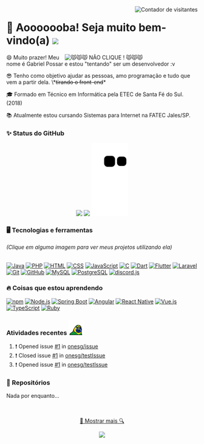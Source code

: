 <!-- BADGE DE VISITANTES -->
<a target="_blank" href="#">
<img align="right" title="Contador de visitantes" alt="Contador de visitantes" src="https://visitor-badge.laobi.icu/badge?page_id=onesg.onesg&title=visitantes&left_color=grey&right_color=blue"></a>


<!-- INICIO SAUDAÇÃO INICIAL -->
<h1 align="left">👾 Aooooooba! Seja muito bem-vindo(a)
<!-- GIF DA MÃOZINHA -->
<a target="_blank" href="#"><img src="https://media.giphy.com/media/hvRJCLFzcasrR4ia7z/giphy.gif" width="28px"></a>

</h1>
<!-- FIM SAUDAÇÃO INICIAL -->


<!-- IMAGEM GATINHO FOFO DIGITANDO (ALINHADA A DIREITA) -->
<a target="_blank" href="https://i.ytimg.com/vi/cmcXSRnv2nM/hqdefault.jpg">
<img align="right" title="😾😾😾 NÃO CLIQUE ! 😾😾😾" src="https://super.abril.com.br/wp-content/uploads/2016/09/super_imggato_digitando_0.gif" width="350"></a>


<!-- INICIO INFORMAÇÕES (ALINHADAS A ESQUEDA) -->
<p align="left">😄 Muito prazer! Meu nome é Gabriel Possar e estou "tentando" ser um desenvolvedor :v</p>
<p align="left">😎 Tenho como objetivo ajudar as pessoas, amo programação e tudo que vem a partir dela. \*<s>tirando o front-end</s>*</p>
<p align="left">🎓 Formado em Técnico em Informática pela ETEC de Santa Fé do Sul. (2018)</p>
<p align="left">📚 Atualmente estou cursando Sistemas para Internet na FATEC Jales/SP.</p>
<!-- FIM INFORMAÇÕES (ALINHADAS A ESQUEDA) -->


<!-- FUTURAMENTE COLOCAR BADGE COM AS REDES SOCIAIS -->


<!-- INICIO STATUS DO GITHUB (CENTRALIZADO) -->
<h3>✨ Status do GitHub</h3>

<div align="center">

<!-- PAINEL COM STATUS DA CONTA -->
<a target="_blank" href="#">
<img height="180em" src="https://github-readme-stats.vercel.app/api?username=onesg&theme=github_dark&custom_title=👨‍💻 Status do Gabriel&hide_title=false&include_all_commits=true&count_private=true&hide_rank=false&show_icons=true&disable_animations=false" /></a>

<!-- PAINEL COM AS LINGUAGENS MAIS USADAS -->
<a target="_blank" href="#">
<img height="180em" src="https://github-readme-stats.vercel.app/api/top-langs/?username=onesg&theme=github_dark&custom_title=📈 Linguagens mais usadas&layout=compact&langs_count=8" /></a>

<!-- IMAGEM DA COBRINHA QUE COME OS COMMITS -->
<a target="_blank" href="#">
<img src="https://github.com/onesg/onesg/blob/output/github-contribution-grid-snake.svg" /></a>

</div>
<!-- FIM STATUS DO GITHUB (CENTRALIZADO) -->


<!-- INICIO ICONES DE TECNOLOGIAS, FERRAMENTAS E AFINS -->
<h3>🖥️ Tecnologias e ferramentas</h3>

<h6>(Clique em alguma imagem para ver meus projetos utilizando ela)</h6>

<!-- DIV (ALINHADA A ESQUERDA) -->
<div align="left">

<!-- ICONE/LINK JAVA -->
<a target="_blank" href="https://github.com/onesg?tab=repositories&q=Java&type=source&sort=name">
<img width="40px" title="Java" alt="Java" src="https://cdn.jsdelivr.net/gh/devicons/devicon/icons/java/java-original.svg" /></a>

<!-- ICONE/LINK PHP -->
<a target="_blank" href="https://github.com/onesg?tab=repositories&q=PHP&type=source&sort=name">
<img width="40px" title="PHP" alt="PHP" src="https://cdn.jsdelivr.net/gh/devicons/devicon/icons/php/php-original.svg" /></a>

<!-- ICONE/LINK HTML -->
<a target="_blank" href="https://github.com/onesg?tab=repositories&q=HTML&type=source&sort=name">
<img width="40px" title="HTML" alt="HTML" src="https://cdn.jsdelivr.net/gh/devicons/devicon/icons/html5/html5-original.svg" /></a>

<!-- ICONE/LINK CSS -->
<a target="_blank" href="https://github.com/onesg?tab=repositories&q=CSS&type=source&sort=name">
<img width="40px" title="CSS" alt="CSS" src="https://cdn.jsdelivr.net/gh/devicons/devicon/icons/css3/css3-original.svg" /></a>

<!-- ICONE/LINK JAVASCRIPT -->
<a target="_blank" href="https://github.com/onesg?tab=repositories&q=JavaScript&type=source&sort=name">
<img width="40px" title="JavaScript" alt="JavaScript" src="https://cdn.jsdelivr.net/gh/devicons/devicon/icons/javascript/javascript-original.svg" /></a>

<!-- ICONE/LINK C -->
<a target="_blank" href="https://github.com/onesg?tab=repositories&q=C&type=source&sort=name">
<img width="40px" title="C" alt="C" src="https://cdn.jsdelivr.net/gh/devicons/devicon/icons/c/c-original.svg" /></a>

<!-- ICONE/LINK DART -->
<a target="_blank" href="https://github.com/onesg?tab=repositories&q=Dart&type=source&sort=name">
<img width="40px" title="Dart" alt="Dart" src="https://cdn.jsdelivr.net/gh/devicons/devicon/icons/dart/dart-original.svg" /></a>

<!-- ICONE/LINK FLUTTER -->
<a target="_blank" href="https://github.com/onesg?tab=repositories&q=Flutter&type=source&sort=name">
<img width="40px" title="Flutter" alt="Flutter" src="https://cdn.jsdelivr.net/gh/devicons/devicon/icons/flutter/flutter-original.svg" /></a>

<!-- ICONE/LINK LARAVEL -->
<a target="_blank" href="https://github.com/onesg?tab=repositories&q=Laravel&type=source&sort=name">
<img width="40px" title="Laravel" alt="Laravel" src="https://cdn.jsdelivr.net/gh/devicons/devicon/icons/laravel/laravel-plain.svg" /></a>

<!-- ICONE/LINK GIT -->
<a target="_blank" href="https://github.com/onesg?tab=repositories&q=Git&type=source&sort=name">
<img width="40px" title="Git" alt="Git" src="https://cdn.jsdelivr.net/gh/devicons/devicon/icons/git/git-original.svg" /></a>

<!-- ICONE/LINK GITHUB -->
<a target="_blank" href="https://github.com/onesg?tab=repositories&q=GitHub&type=source&sort=name">
<img width="40px" title="GitHub" alt="GitHub" src="https://cdn.jsdelivr.net/gh/devicons/devicon/icons/github/github-original.svg" /></a>

<!-- ICONE/LINK MYSQL -->
<a target="_blank" href="https://github.com/onesg?tab=repositories&q=MySQL&type=source&sort=name">
<img width="40px" title="MySQL" alt="MySQL" src="https://cdn.jsdelivr.net/gh/devicons/devicon/icons/mysql/mysql-original.svg" /></a>

<!-- ICONE/LINK POSTGRESQL -->
<a target="_blank" href="https://github.com/onesg?tab=repositories&q=PostgreSQL&type=source&sort=name">
<img width="40px" title="PostgreSQL" alt="PostgreSQL" src="https://cdn.jsdelivr.net/gh/devicons/devicon/icons/postgresql/postgresql-original.svg" /></a>

<!-- ICONE/LINK DISCORD.JS -->
<a target="_blank" href="https://github.com/onesg?tab=repositories&q=discord&type=source&sort=name">
<img width="40px" title="discord.js" alt="discord.js" src="https://cdn.jsdelivr.net/gh/devicons/devicon/icons/discordjs/discordjs-original.svg" /></a>

</div>
<!-- FIM ICONES DE TECNOLOGIAS, FERRAMENTAS E AFINS -->


<!-- INICIO ICONES DE TECNOLOGIAS QUE ESTOU APRENDENDO -->
<h3>🔥 Coisas que estou aprendendo</h3>

<!-- DIV (ALINHADA A ESQUERDA) -->
<div align="left">

<!-- ICONE/LINK NPM -->
<a target="_blank" href="https://github.com/onesg?tab=repositories&q=npm&type=source&sort=name">
<img width="40px" title="npm" alt="npm" src="https://cdn.jsdelivr.net/gh/devicons/devicon/icons/npm/npm-original-wordmark.svg" /></a>

<!-- ICONE/LINK NODE.JS -->
<a target="_blank" href="https://github.com/onesg?tab=repositories&q=Node&type=source&sort=name">
<img width="40px" title="Node.js" alt="Node.js" src="https://cdn.jsdelivr.net/gh/devicons/devicon/icons/nodejs/nodejs-original.svg" /></a>

<!-- ICONE/LINK SPRING BOOT -->
<a target="_blank" href="https://github.com/onesg?tab=repositories&q=Spring&type=source&sort=name">
<img width="40px" title="Spring Boot" alt="Spring Boot" src="https://cdn.jsdelivr.net/gh/devicons/devicon/icons/spring/spring-original.svg" /></a>

<!-- ICONE/LINK ANGULAR -->
<a target="_blank" href="https://github.com/onesg?tab=repositories&q=Angular&type=source&sort=name">
<img width="40px" title="Angular" alt="Angular" src="https://cdn.jsdelivr.net/gh/devicons/devicon/icons/angularjs/angularjs-original.svg" /></a>

<!-- ICONE/LINK REACT NATIVE -->
<a target="_blank" href="https://github.com/onesg?tab=repositories&q=React&type=source&sort=name">
<img width="40px" title="React Native" alt="React Native" src="https://cdn.jsdelivr.net/gh/devicons/devicon/icons/react/react-original.svg" /></a>

<!-- ICONE/LINK VUE.JS -->
<a target="_blank" href="https://github.com/onesg?tab=repositories&q=Vue&type=source&sort=name">
<img width="40px" title="Vue.js" alt="Vue.js" src="https://cdn.jsdelivr.net/gh/devicons/devicon/icons/vuejs/vuejs-original.svg" /></a>

<!-- ICONE/LINK TYPESCRIPT -->
<a target="_blank" href="https://github.com/onesg?tab=repositories&q=TypeScript&type=source&sort=name">
<img width="40px" title="TypeScript" alt="TypeScript" src="https://cdn.jsdelivr.net/gh/devicons/devicon/icons/typescript/typescript-original.svg" /></a>

<!-- ICONE/LINK RUBY -->
<a target="_blank" href="https://github.com/onesg?tab=repositories&q=Ruby&type=source&sort=name">
<img width="40px" title="Ruby" alt="Ruby" src="https://cdn.jsdelivr.net/gh/devicons/devicon/icons/ruby/ruby-original.svg" /></a>

</div>
<!-- FIM ICONES DE TECNOLOGIAS QUE ESTOU APRENDENDO -->


<!-- INCIO ATIVIDADES RECENTES NO GITHUB -->
<h3>Atividades recentes

<!-- IMAGEM PAPAGAIO BRASILEIRO DANÇANDO :P -->
<a target="_blank" href="https://www.youtube.com/watch?v=HACvos_y5wM">
<img title="🦜🦜 Clique para ter um bom dia! 🦜🦜" src="https://raw.githubusercontent.com/ItsAnunesS/ItsAnunesS/master/src/img/parrots/flags/brazilparrot.gif" width="40px" /></a></h3>

<!--START_SECTION:activity-->
1. ❗️ Opened issue [#1](https://github.com/onesg/issue/issues/1) in [onesg/issue](https://github.com/onesg/issue)
2. ❗️ Closed issue [#1](https://github.com/onesg/testIssue/issues/1) in [onesg/testIssue](https://github.com/onesg/testIssue)
3. ❗️ Opened issue [#1](https://github.com/onesg/testIssue/issues/1) in [onesg/testIssue](https://github.com/onesg/testIssue)
<!--END_SECTION:activity-->







<!-- FIM ATIVIDADES RECENTES NO GITHUB -->


<!-- INICIO REPOSITÓRIOS -->
<h3>📂 Repositórios</h3>
Nada por enquanto...
<!-- DIV CENTRALIZADA -->
<div align="center">

<!-- REPOSITORIO 001 -->
<!--a target="_blank" href="https://github.com/onesg/onesg">
<img src="https://github-readme-stats.vercel.app/api/pin/?username=onesg&repo=onesg&theme=github_dark"></a-->

<!-- FIM REPOSITÓRIOS -->


<!-- QUEBRAS DE LINHA -->
<br />
<br />

<!-- LINK PARA MOSTRAR TODOS OS REPOSITÓRIOS -->
<a target="_blank" href="https://github.com/onesg?tab=repositories" title="Mostrar todos repositórios">🔎 Mostrar mais 🔍</a>

<!-- IMAGEM COM EFEITO DE ONDA PRO RODAPÉ DA PÁGINA -->
<a target="_blank" href="#"><img src="https://raw.githubusercontent.com/bornmay/bornmay/Update/svg/Bottom.svg" /></a>

<div/>

<!--                                                  README.md created by Gabriel Possar                                                  -->
